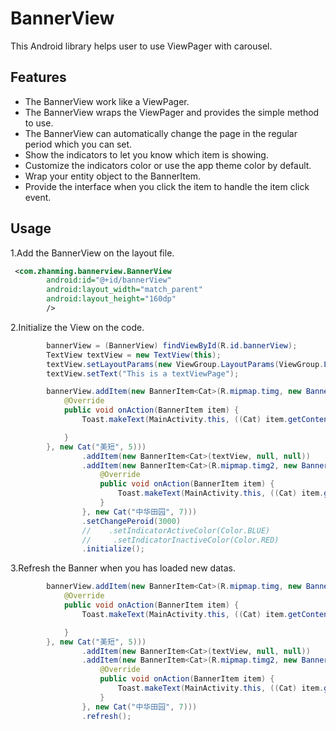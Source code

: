 # BannerView
This Android library helps user to use ViewPager with carousel.

## Features
* The BannerView work like a ViewPager.
* The BannerView wraps the ViewPager and provides the simple method to use.
* The BannerView can automatically change the page in the regular period which you can set.
* Show the indicators to let you know which item is showing.
* Customize the indicators color or use the app theme color by default.
* Wrap your entity object to the BannerItem.
* Provide the interface when you click the item to handle the item click event.

## Usage
1.Add the BannerView on the layout file.
```xml
 <com.zhanming.bannerview.BannerView
        android:id="@+id/bannerView"
        android:layout_width="match_parent"
        android:layout_height="160dp"
        />
```

2.Initialize the View on the code.
```Java
        bannerView = (BannerView) findViewById(R.id.bannerView);
        TextView textView = new TextView(this);
        textView.setLayoutParams(new ViewGroup.LayoutParams(ViewGroup.LayoutParams.WRAP_CONTENT,  ViewGroup.LayoutParams.WRAP_CONTENT));
        textView.setText("This is a textViewPage");

        bannerView.addItem(new BannerItem<Cat>(R.mipmap.timg, new BannerAction() {
            @Override
            public void onAction(BannerItem item) {
                Toast.makeText(MainActivity.this, ((Cat) item.getContent()).toString(), Toast.LENGTH_SHORT).show();

            }
        }, new Cat("美短", 5)))
                .addItem(new BannerItem<Cat>(textView, null, null))
                .addItem(new BannerItem<Cat>(R.mipmap.timg2, new BannerAction() {
                    @Override
                    public void onAction(BannerItem item) {
                        Toast.makeText(MainActivity.this, ((Cat) item.getContent()).toString(), Toast.LENGTH_SHORT).show();
                    }
                }, new Cat("中华田园", 7)))
                .setChangePeroid(3000)
                //    .setIndicatorActiveColor(Color.BLUE)
                //     .setIndicatorInactiveColor(Color.RED)
                .initialize();
```

3.Refresh the Banner when you has loaded new datas.
```Java
        bannerView.addItem(new BannerItem<Cat>(R.mipmap.timg, new BannerAction() {
            @Override
            public void onAction(BannerItem item) {
                Toast.makeText(MainActivity.this, ((Cat) item.getContent()).toString(), Toast.LENGTH_SHORT).show();

            }
        }, new Cat("美短", 5)))
                .addItem(new BannerItem<Cat>(textView, null, null))
                .addItem(new BannerItem<Cat>(R.mipmap.timg2, new BannerAction() {
                    @Override
                    public void onAction(BannerItem item) {
                        Toast.makeText(MainActivity.this, ((Cat) item.getContent()).toString(), Toast.LENGTH_SHORT).show();
                    }
                }, new Cat("中华田园", 7)))
                .refresh();
```
